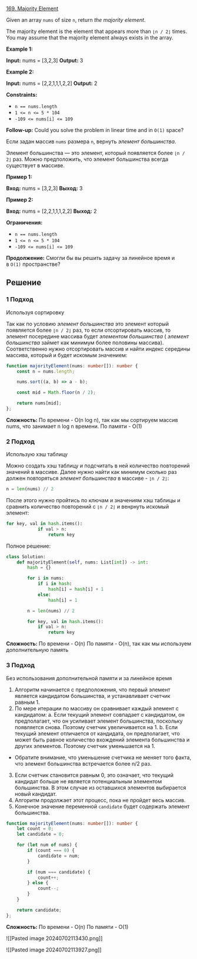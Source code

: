 [169. Majority Element](https://leetcode.com/problems/majority-element/)

Given an array `nums` of size `n`, return _the majority element_.

The majority element is the element that appears more than `⌊n / 2⌋` times. You may assume that the majority element always exists in the array.

**Example 1:**

**Input:** nums = [3,2,3]
**Output:** 3

**Example 2:**

**Input:** nums = [2,2,1,1,1,2,2]
**Output:** 2

**Constraints:**

- `n == nums.length`
- `1 <= n <= 5 * 104`
- `-109 <= nums[i] <= 109`

**Follow-up:** Could you solve the problem in linear time and in `O(1)` space?

Если задан массив `nums` размера `n`, вернуть _элемент большинства_.

Элемент большинства — это элемент, который появляется более `⌊n / 2⌋` раз. Можно предположить, что элемент большинства всегда существует в массиве.

**Пример 1:**

**Вход:** nums = [3,2,3]
**Выход:** 3

**Пример 2:**

**Вход:** nums = [2,2,1,1,1,2,2]
**Выход:** 2

**Ограничения:**

- `n == nums.length`
- `1 <= n <= 5 * 104`
- `-109 <= nums[i] <= 109`

**Продолжение:** Смогли бы вы решить задачу за линейное время и в `O(1)` пространстве?


## Решение

###  1 Подход

Используя сортировку

Так как по условию _элемент большинства_ это элемент который появляется более `⌊n / 2⌋` раз, то если отсортировать массив, то элемент посередине массива будет  _элементом большинства_ ( _элемент большинства_ займет как минимум более половины массива). Соответственно нужно отсортировать массив и найти индекс середины массива, который и будет искомым значением:
```typescript
function majorityElement(nums: number[]): number {
    const n = nums.length;

    nums.sort((a, b) => a - b);

    const mid = Math.floor(n / 2);

    return nums[mid];
};
```

**Сложность:**
По времени - O(n log n), так как мы сортируем массив nums, что занимает n log n времени.
По памяти - O(1)

###  2 Подход

Использую хэш таблицу

Можно создать хэш таблицу и подсчитать в ней количество повторений значений в массиве. Далее нужно найти как минимум сколько раз должен повторяться  _элемент большинства_ в массиве - `⌊n / 2⌋`:
```python
n = len(nums) // 2
```
После этого нужно пройтись по ключам и значениям хэш таблицы и сравнить количество повторений с  `⌊n / 2⌋` и венрнуть искомый элемент:
```python
for key, val in hash.items():
            if val > n:
                return key 
```

Полное решение:

```python
class Solution:
    def majorityElement(self, nums: List[int]) -> int:
        hash = {}

        for i in nums:
            if i in hash:
                hash[i] = hash[i] + 1
            else:
                hash[i] = 1

        n = len(nums) // 2

        for key, val in hash.items():
            if val > n:
                return key 
```
**Сложность:**
По времени - O(n)
По памяти - O(n), так как мы используем дополнительную память
###  3 Подход

Без использования дополнительной памяти и за линейное время

1. Алгоритм начинается с предположения, что первый элемент является кандидатом большинства, и устанавливает счетчик равным 1.
2. По мере итерации по массиву он сравнивает каждый элемент с кандидатом:
	a. Если текущий элемент совпадает с кандидатом, он предполагает, что он усиливает элемент большинства, поскольку появляется снова. Поэтому счетчик увеличивается на 1.
	b. Если текущий элемент отличается от кандидата, он предполагает, что может быть равное количество вхождений элемента большинства и других элементов. Поэтому счетчик уменьшается на 1.
- Обратите внимание, что уменьшение счетчика не меняет того факта, что элемент большинства встречается более n/2 раз.
3. Если счетчик становится равным 0, это означает, что текущий кандидат больше не является потенциальным элементом большинства. В этом случае из оставшихся элементов выбирается новый кандидат.
4. Алгоритм продолжает этот процесс, пока не пройдет весь массив.
5. Конечное значение переменной `candidate` будет содержать элемент большинства.

```typescript
function majorityElement(nums: number[]): number {
    let count = 0;
    let candidate = 0;

    for (let num of nums) {
        if (count === 0) {
            candidate = num;
        }

        if (num === candidate) {
            count++;
        } else {
            count--;
        }
    }

    return candidate;
};
```

**Сложность:**
По времени - O(n)
По памяти - O(1)

![[Pasted image 20240702113430.png]]

![[Pasted image 20240702113927.png]]